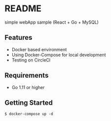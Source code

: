 # README

simple webApp sample (React + Go + MySQL)

## Features

- Docker based environment
- Using Docker-Compose for local development
- Testing on CircleCI

## Requirements

- Go 1.11 or higher

## Getting Started

`$ docker-compose up -d`
